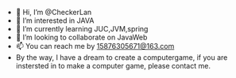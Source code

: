 - 👋 Hi, I’m @CheckerLan
- 👀 I’m interested in JAVA
- 🌱 I’m currently learning JUC,JVM,spring
- 💞️ I’m looking to collaborate on JavaWeb
- 📫 You can reach me by 15876305671@163.com
- By the way, I have a dream to create a computergame, if you are instersted in to make a computer game, please contact me.

<!---
CheckerLan/CheckerLan is a ✨ special ✨ repository because its `README.md` (this file) appears on your GitHub profile.
You can click the Preview link to take a look at your changes.
--->
